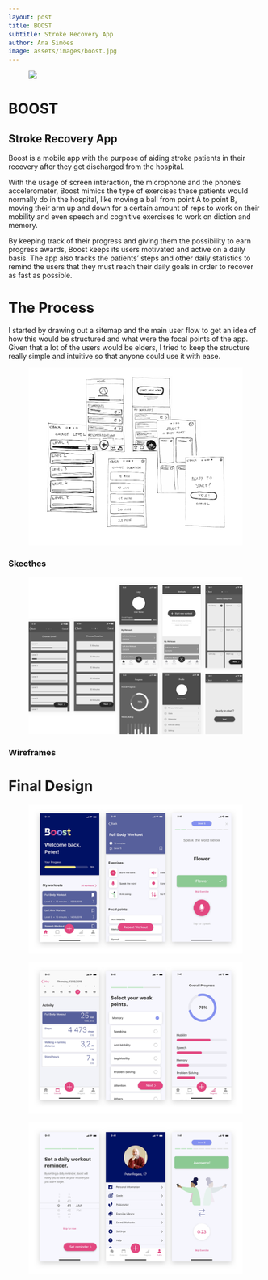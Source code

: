 ```yaml
---
layout: post
title: BOOST
subtitle: Stroke Recovery App
author: Ana Simões
image: assets/images/boost.jpg
---
```


<figure><img class="top_image" src="/assets/images/boost_top.jpg"></figure>

# BOOST

## Stroke Recovery App

Boost is a mobile app with the purpose of aiding stroke patients in their recovery after they get discharged from the hospital.

With the usage of screen interaction, the microphone and the phone’s accelerometer, Boost mimics the type of exercises these patients would normally do in the hospital, like moving a ball from point A to point B, moving their arm up and down for a certain amount of reps to work on their mobility and even speech and cognitive exercises to work on diction and memory.

By keeping track of their progress and giving them the possibility to earn progress awards, Boost keeps its users motivated and active on a daily basis. The app also tracks the patients’ steps and other daily statistics to remind the users that they must reach their daily goals in order to recover as fast as possible.

# The Process

I started by drawing out a sitemap and the main user flow to get an idea of how this would be structured and what were the focal points of the app. Given that a lot of the users would be elders, I tried to keep the structure really simple and intuitive so that anyone could use it with ease.


<figure><img src="/assets/images/sketches_boost.png"></figure>

### Skecthes

<figure><img src="/assets/images/wireframes_boost.png"></figure>

### Wireframes

# Final Design

<figure><img src="/assets/images/screens_1.png"></figure>

<figure><img src="/assets/images/screens_2.png"></figure>

<figure><img src="/assets/images/screens_3.png"></figure>

